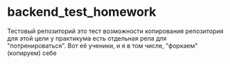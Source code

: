 # backend_test_homework

Тестовый репозиторий
это тест возможности копирования репозитория
для этой цели у практикума есть отдельная репа для "потренироваться". Вот её ученики, и я в том числе, "форкаем" (копируем) себе
